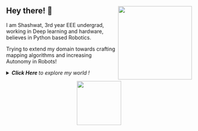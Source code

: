 ## Hey there! 👋 <img align="right" src="https://media.giphy.com/media/VzvwdRvla47jyjwLZR/giphy.gif" width="200" height="200" />

I am Shashwat, 3rd year EEE undergrad, working in Deep learning and hardware, believes in Python based Robotics.

Trying to extend my domain towards crafting mapping algorithms and increasing Autonomy in Robots!

<details>
  <summary><i> <b> Click Here </b> to explore my world ! </i>
<p align="center">  
  <img align="middle" src="https://media.giphy.com/media/wTrXRamYhQzsY/giphy.gif" width="120" height="120" />
</p> </summary>    
  
- 🔭 Researching on Robotics and Self Driving Systems
- :electric_plug: Engaged in improving Assistive Technology for the needy
- :robot: Hit me up collaborate on projects based on ROS (Robotics OS)
- ⚡ Fun fact: I am learning German!

<p align="center">
  <img align="right" src="https://media.giphy.com/media/xUA7aS269qm5PX7fa0/giphy.gif" width="300" height="300" />
</p>

![What Github says about me](https://github-readme-stats.vercel.app/api?username=shaxpy&show_icons=true&hide_border=true)

Contact me at: 
<a href="https://www.linkedin.com/in/shaxpy28">
  <img align="left" alt="LinkedIn" width="30px" src="https://cdn.jsdelivr.net/npm/simple-icons@3.1.0/icons/linkedin.svg" />
</a>
<a href="mailto:shashwatpandey28@gmail.com">
  <img align="left" alt="Gmail" width="30px" src="https://cdn.jsdelivr.net/npm/simple-icons@3.1.0/icons/gmail.svg" />
</a>
<p align="center">
<img align="middle" src="https://media.giphy.com/media/QAsBwSjx9zVKoGp9nr/giphy.gif" width="250" height="250" />
</p>

</details>
